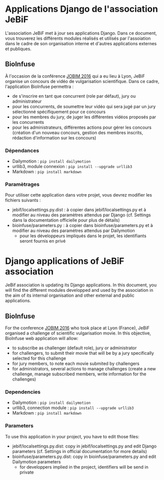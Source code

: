 # Applications Django de l'association JeBiF

L'association JeBiF met à jour ses applications Django. Dans ce document,
vous trouverez les différents modules réalisés et utilisés par l'assoiation dans
le cadre de son organisation interne et d'autres applications externes et publiques.

## BioInfuse

À l'occasion de la conférence [JOBIM 2016](http://jobim2016.sciencesconf.org/) qui a eu
lieu à Lyon, JeBiF organise un concours de vidéo de vulgarisation scientifique.
Dans ce cadre, l'application BioInfuse permettra :

* de s'inscrire en tant que concurrent (role par défaut), jury ou administrateur
* pour les concurrents, de soumettre leur vidéo qui sera jugé par un jury sélectionné
spécifiquement pour ce concours
* pour les membres du jury, de juger les différentes vidéos proposés par les concurrents
* pour les administrateurs, différentes actions pour gérer les concours (création d'un nouveau
concours, gestion des membres inscrits, rédaction d'information sur les concours)

### Dépendances

* Dailymotion : `pip install dailymotion`
* urllib3, module connexion : `pip install --upgrade urllib3`
* Markdown : `pip install markdown`

### Paramètrages

Pour utiliser cette application dans votre projet, vous devrez modifier les fichiers suivants :

* jebif/localsettings.py.dist : à copier dans jebif/localsettings.py et à modifier au niveau des paramètres attendus par Django (cf. Settings dans la documentation officielle pour plus de détails)
* bioinfuse/parameters.py : à copier dans bioinfuse/parameters.py et à modifier au niveau des paramètres attendus par Dailymotion
  * pour les développeurs impliqués dans le projet, les identifiants seront fournis en privé

# Django applications of JeBiF association

JeBif association is updating its Django applications. In this document, you
will find the different modules developped and used by the association in the aim
of its internal organisation and other external and public applications.

## BioInfuse

For the conference [JOBIM 2016](http://jobim2016.sciencesconf.org/) who took place at Lyon (France),
JeBiF organised a challenge of scientific vulgarisation movie. In this objective, BioInfuse
web application will allow:

* to subscribe as challenger (default role), jury or administrator
* for challengers, to submit their movie that will be by a jury specifically selected for this
challenge
* for jury members, to note each movie submited by challengers
* for administrators, several actions to manage challenges (create a new challenge, manage subscribed
  members, write information for the challenges)

### Dependencies

* Dailymotion : `pip install dailymotion`
* urllib3, connection module : `pip install --upgrade urllib3`
* Markdown : `pip install markdown`

### Parameters

To use this application in your project, you have to edit those files:

* jebif/localsettings.py.dist: copy in jebif/localsettings.py and edit Django parameters (cf. Settings in official
  documentation for more details)
* bioinfuse/parameters.py.dist: copy in bioinfuse/parameters.py and edit Dailymotion parameters
  * for developpers implied in the project, identifiers will be send in private

